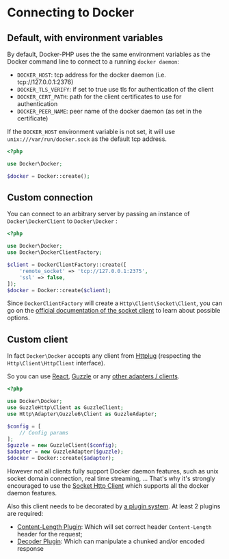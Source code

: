 # Connecting to Docker

## Default, with environment variables

By default, Docker-PHP uses the the same environment variables as the Docker command line to connect to a running `docker daemon`:
 
 * `DOCKER_HOST`: tcp address for the docker daemon (i.e. tcp://127.0.0.1:2376)
 * `DOCKER_TLS_VERIFY`: if set to true use tls for authentication of the client
 * `DOCKER_CERT_PATH`: path for the client certificates to use for authentication
 * `DOCKER_PEER_NAME`: peer name of the docker daemon (as set in the certificate)
 
If the `DOCKER_HOST` environment variable is not set, it will use `unix:///var/run/docker.sock` as the default tcp address.

```php
<?php

use Docker\Docker;

$docker = Docker::create();
```

## Custom connection

You can connect to an arbitrary server by passing an instance of `Docker\DockerClient` to `Docker\Docker` :

```php
<?php

use Docker\Docker;
use Docker\DockerClientFactory;

$client = DockerClientFactory::create([
    'remote_socket' => 'tcp://127.0.0.1:2375',
    'ssl' => false,
]);
$docker = Docker::create($client);
```

Since `DockerClientFactory` will create a `Http\Client\Socket\Client`, you can go on the 
[official documentation of the socket client](http://docs.php-http.org/en/latest/clients/socket-client.html)
to learn about possible options.

## Custom client

In fact `Docker\Docker` accepts any client from [Httplug](http://httplug.io/) (respecting the `Http\Client\HttpClient` interface).

So you can use [React](https://github.com/reactphp/http-client), [Guzzle](http://docs.guzzlephp.org/en/latest/) 
or any [other adapters / clients](http://docs.php-http.org/en/latest/clients.html).


```php
<?php

use Docker\Docker;
use GuzzleHttp\Client as GuzzleClient;
use Http\Adapter\Guzzle6\Client as GuzzleAdapter;

$config = [
    // Config params
];
$guzzle = new GuzzleClient($config);
$adapter = new GuzzleAdapter($guzzle);
$docker = Docker::create($adapter);
```

However not all clients fully support Docker daemon features, such as unix socket domain connection, real time streaming, ...
That's why it's strongly encouraged to use the [Socket Http Client](http://docs.php-http.org/en/latest/clients/socket-client.html)
which supports all the docker daemon features.

Also this client needs to be decorated by [a plugin system](http://docs.php-http.org/en/latest/plugins/index.html). 
At least 2 plugins are required:

 * [Content-Length Plugin](http://docs.php-http.org/en/latest/plugins/content-length.html): Which will set correct header `Content-Length` header for the request;
 * [Decoder Plugin](http://docs.php-http.org/en/latest/plugins/decoder.html): Which can manipulate a chunked and/or encoded response
